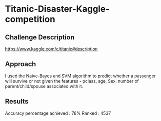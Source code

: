 # Titanic-Disaster-Kaggle-competition

## Challenge Description 
https://www.kaggle.com/c/titanic#description

## Approach
I used the Naive-Bayes and SVM algorithm to predict whether a passenger will survive or not given the features - pclass, age, Sex, number of parent/child/spouse associated with it. 

## Results

Accuracy percentage achieved : 78%
Ranked : 4537
